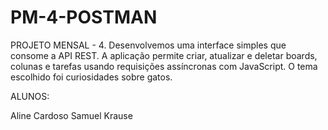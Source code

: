 # PM-4-POSTMAN

PROJETO MENSAL - 4.
Desenvolvemos uma interface simples que consome a API REST. A aplicação permite criar, atualizar e deletar boards, colunas e tarefas usando requisições assíncronas com JavaScript. O tema escolhido foi curiosidades sobre gatos.

ALUNOS:

Aline Cardoso
Samuel Krause
